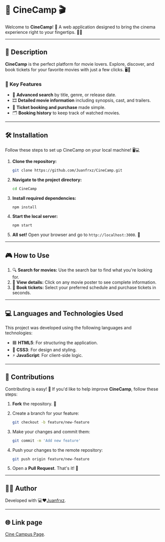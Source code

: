 
# 🎥 CineCamp 🎬

Welcome to **CineCamp**! 🌟 A web application designed to bring the cinema experience right to your fingertips. 🍿✨

---

## 🚀 Description

**CineCamp** is the perfect platform for movie lovers. Explore, discover, and book tickets for your favorite movies with just a few clicks. 🖥️📱

### 🌟 Key Features

- 🔎 **Advanced search** by title, genre, or release date.
- 🎞️ **Detailed movie information** including synopsis, cast, and trailers.
- 🛒 **Ticket booking and purchase** made simple.
- 🗂️ **Booking history** to keep track of watched movies.

---

## 🛠️ Installation

Follow these steps to set up CineCamp on your local machine! 🖥️💻

1. **Clone the repository:**

   ```bash
   git clone https://github.com/Juanfrxz/CineCamp.git
   ```

2. **Navigate to the project directory:**

   ```bash
   cd CineCamp
   ```

3. **Install required dependencies:**

   ```bash
   npm install
   ```

4. **Start the local server:**

   ```bash
   npm start
   ```

5. **All set!** Open your browser and go to `http://localhost:3000`. 🚀

---

## 🎮 How to Use

1. 🔍 **Search for movies:** Use the search bar to find what you're looking for.
2. 🎥 **View details:** Click on any movie poster to see complete information.
3. 🛒 **Book tickets:** Select your preferred schedule and purchase tickets in seconds.

---

## 💻 Languages and Technologies Used

This project was developed using the following languages and technologies:

- 🟦 **HTML5**: For structuring the application.
- 🎨 **CSS3**: For design and styling.
- ⚡ **JavaScript**: For client-side logic.

---

## 🤝 Contributions

Contributing is easy! 🎉 If you'd like to help improve **CineCamp**, follow these steps:

1. **Fork** the repository. 🍴
2. Create a branch for your feature:

   ```bash
   git checkout -b feature/new-feature
   ```

3. Make your changes and commit them:

   ```bash
   git commit -m 'Add new feature'
   ```

4. Push your changes to the remote repository:

   ```bash
   git push origin feature/new-feature
   ```

5. Open a **Pull Request**. That's it! 🚀

---

## 👨‍💻 Author

Developed with 💻❤[Juanfrxz](https://github.com/figueredoestupinan2025).

---

## 🌐 Link page

[Cine Campus Page](https://github.com/figueredoestupinan2025).
